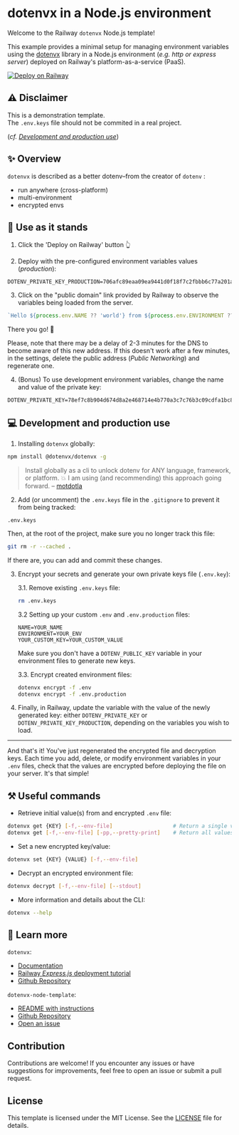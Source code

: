# dotenvx in a Node.js environment

Welcome to the Railway `dotenvx` Node.js template!

This example provides a minimal setup for managing environment variables using the [dotenvx](https://dotenvx.com/) library in a Node.js environment (_e.g. http or express server_) deployed on Railway's platform-as-a-service (PaaS).

[![Deploy on Railway](https://railway.app/button.svg)](https://railway.app/template/zXEiVF?referralCode=lfavreli)

## ⚠️ Disclaimer

This is a demonstration template. <br />
The `.env.keys` file should not be commited in a real project.

(_cf. [Development and production use](#-development-and-production-use)_)

## ✨ Overview

`dotenvx` is described as a better dotenv–from the creator of `dotenv` :

* run anywhere (cross-platform)
* multi-environment
* encrypted envs

## 🚀 Use as it stands

1. Click the 'Deploy on Railway' button 👆

2. Deploy with the pre-configured environment variables values (_production_):

```text
DOTENV_PRIVATE_KEY_PRODUCTION=706afc89eaa09ea9441d0f18f7c2fbbb6c77a201abf47aaa3a607e499a52c51d
```

3. Click on the "public domain" link provided by Railway to observe the variables being loaded from the server.

```js
`Hello ${process.env.NAME ?? 'world'} from ${process.env.ENVIRONMENT ?? 'space'}!`;
```

There you go! 💪

Please, note that there may be a delay of 2-3 minutes for the DNS to become aware of this new address. If this doesn't work after a few minutes, in the settings, delete the public address (_Public Networking_) and regenerate one.

4. (Bonus) To use development environment variables, change the name and value of the private key:

```text
DOTENV_PRIVATE_KEY=78ef7c8b904d674d8a2e468714e4b770a3c7c76b3c09cdfa1bc80bcd862f0036
```

## 💻 Development and production use

1. Installing `dotenvx` globally:

```bash
npm install @dotenvx/dotenvx -g
```

> Install globally as a cli to unlock dotenv for ANY language, framework, or platform. 💥
> I am using (and recommending) this approach going forward. – [motdotla](https://github.com/motdotla)

2. Add (or uncomment) the `.env.keys` file in the `.gitignore` to prevent it from being tracked:

```text
.env.keys
```

Then, at the root of the project, make sure you no longer track this file:

```bash
git rm -r --cached .
```

If there are, you can add and commit these changes.

3. Encrypt your secrets and generate your own private keys file (`.env.key`):

    3.1. Remove existing `.env.keys` file:

    ```bash
    rm .env.keys
    ```

    3.2 Setting up your custom `.env` and `.env.production` files:

    ```text
    NAME=YOUR_NAME
    ENVIRONMENT=YOUR_ENV
    YOUR_CUSTOM_KEY=YOUR_CUSTOM_VALUE
    ```

    Make sure you don't have a `DOTENV_PUBLIC_KEY` variable in your environment files to generate new keys.

    3.3. Encrypt created environment files:

    ```bash
    dotenvx encrypt -f .env
    dotenvx encrypt -f .env.production
    ```

4. Finally, in Railway, update the variable with the value of the newly generated key: either `DOTENV_PRIVATE_KEY` or `DOTENV_PRIVATE_KEY_PRODUCTION`, depending on the variables you wish to load.

---

And that's it! You've just regenerated the encrypted file and decryption keys. Each time you add, delete, or modify environment variables in your `.env` files, check that the values are encrypted before deploying the file on your server. It's that simple!

## ⚒️ Useful commands

* Retrieve initial value(s) from and encrypted `.env` file:

```bash
dotenvx get {KEY} [-f,--env-file]                   # Return a single value
dotenvx get [-f,--env-file] [-pp,--pretty-print]    # Return all values
```

* Set a new encrypted key/value:

```bash
dotenvx set {KEY} {VALUE} [-f,--env-file]
```

* Decrypt an encrypted environment file:

```bash
dotenvx decrypt [-f,--env-file] [--stdout]
```

* More information and details about the CLI:

```bash
dotenvx --help
```

## 📄 Learn more

`dotenvx`:
- [Documentation](https://dotenvx.com/docs)
- [Railway _Express.js_ deployment tutorial](https://dotenvx.com/docs/platforms/railway)
- [Github Repository](https://github.com/dotenvx/dotenvx)

`dotenvx-node-template`:
- [README with instructions](https://github.com/lfavreli/dotenvx-node-template/blob/master/README.md)
- [Github Repository](https://github.com/lfavreli/dotenvx-node-template)
- [Open an issue](https://github.com/lfavreli/dotenvx-node-template/issues)

## Contribution

Contributions are welcome! If you encounter any issues or have suggestions for improvements, feel free to open an issue or submit a pull request.

## License
This template is licensed under the MIT License. See the [LICENSE](/LICENSE) file for details.